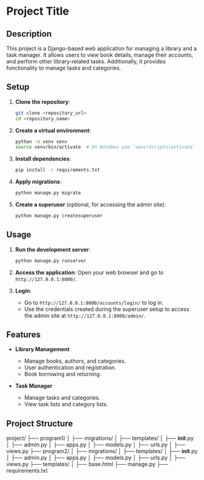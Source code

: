 # Project Title

## Description
This project is a Django-based web application for managing a library and a task manager. It allows users to view book details, manage their accounts, and perform other library-related tasks. Additionally, it provides functionality to manage tasks and categories.

## Setup
1. **Clone the repository**:
    ```bash
    git clone <repository_url>
    cd <repository_name>
    ```

2. **Create a virtual environment**:
    ```bash
    python -m venv venv
    source venv/bin/activate  # On Windows use `venv\Scripts\activate`
    ```

3. **Install dependencies**:
    ```bash
    pip install -r requirements.txt
    ```

4. **Apply migrations**:
    ```bash
    python manage.py migrate
    ```

5. **Create a superuser** (optional, for accessing the admin site):
    ```bash
    python manage.py createsuperuser
    ```

## Usage
1. **Run the development server**:
    ```bash
    python manage.py runserver
    ```

2. **Access the application**:
    Open your web browser and go to `http://127.0.0.1:8000/`.

3. **Login**:
    - Go to `http://127.0.0.1:8000/accounts/login/` to log in.
    - Use the credentials created during the superuser setup to access the admin site at `http://127.0.0.1:8000/admin/`.

## Features
- **Library Management**
  - Manage books, authors, and categories.
  - User authentication and registration.
  - Book borrowing and returning.

- **Task Manager**
  - Manage tasks and categories.
  - View task lists and category lists.

## Project Structure
 project/
├── program1/
│   ├── migrations/
│   ├── templates/
│   ├── __init__.py
│   ├── admin.py
│   ├── apps.py
│   ├── models.py
│   ├── urls.py
│   ├── views.py
├── program2/
│   ├── migrations/
│   ├── templates/
│   ├── __init__.py
│   ├── admin.py
│   ├── apps.py
│   ├── models.py
│   ├── urls.py
│   ├── views.py
├── templates/
│   ├── base.html
├── manage.py
├── requirements.txt